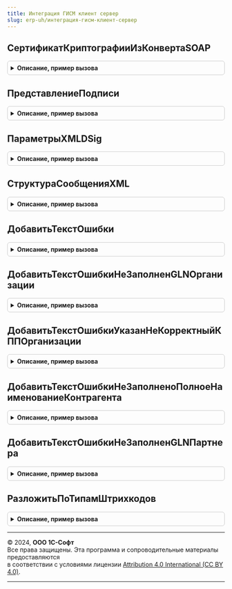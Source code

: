 ```yaml
---
title: Интеграция ГИСМ клиент сервер
slug: erp-uh/интеграция-гисм-клиент-сервер
---
```



## СертификатКриптографииИзКонвертаSOAP
<details style="margin: 1em 0; padding: 0.5em; border: 1px solid #ccc; border-radius: 6px;">

<summary style="font-weight: bold; cursor: pointer;">Описание, пример вызова</summary>

```bsl

// Получает сертификат криптографии, которым подписано сообщение
//
// Параметры:
//  Сообщение - СправочникСсылка.ГИСМПрисоединенныеФайлы.
//
// Возвращаемое значение:
//  СертификатКриптографии - Сертификат криптографии.
//
Функция СертификатКриптографииИзКонвертаSOAP(КонвертSOAP) Экспорт
```

Пример вызова
```bsl
Результат = ИнтеграцияГИСМКлиентСервер.СертификатКриптографииИзКонвертаSOAP(КонвертSOAP) 
```
</details>

## ПредставлениеПодписи
<details style="margin: 1em 0; padding: 0.5em; border: 1px solid #ccc; border-radius: 6px;">

<summary style="font-weight: bold; cursor: pointer;">Описание, пример вызова</summary>

```bsl

// Сформировать представление подписи
//
// Параметры:
//  СертификатКриптографии - Сертификат криптографии
//  ПодписьВерна           - Булево - признак валидности подписи
//  ДатаПроверкиПодписи    - Дата - Дата проверки подписи.
//
// Возвращаемое значение:
//  ФорматированнаяСтрока - Представление подписи.
//
Функция ПредставлениеПодписи(СертификатКриптографии, Сообщение, ВыводитьГиперссылки, СтруктураЦветаСтиля) Экспорт
```

Пример вызова
```bsl
Результат = ИнтеграцияГИСМКлиентСервер.ПредставлениеПодписи(СертификатКриптографии, Сообщение, ВыводитьГиперссылки, СтруктураЦветаСтиля) 
```
</details>

## ПараметрыXMLDSig
<details style="margin: 1em 0; padding: 0.5em; border: 1px solid #ccc; border-radius: 6px;">

<summary style="font-weight: bold; cursor: pointer;">Описание, пример вызова</summary>

```bsl

// Формирует структуру свойств для уточнения данных конверта SOAP и
// алгоритмов подписания и хеширования.
//
// Возвращаемое значение:
// Структура - (См. ЭлектроннаяПодписьКлиентСервер.ПараметрыXMLDSig).
//
Функция ПараметрыXMLDSig() Экспорт
```

Пример вызова
```bsl
Результат = ИнтеграцияГИСМКлиентСервер.ПараметрыXMLDSig() 
```
</details>

## СтруктураСообщенияXML
<details style="margin: 1em 0; padding: 0.5em; border: 1px solid #ccc; border-radius: 6px;">

<summary style="font-weight: bold; cursor: pointer;">Описание, пример вызова</summary>

```bsl

// Формирует пустую структуру сообщения XML
//
// Возвращаемое значение:
//  Структура - Структура со свойствами:
//   * ТекстОшибки                 - Строка - Текст ошибки.
//   * Ошибки                      - Соответствие - Описание ошибок.
//   * Описание                    - Строка - Описание для отображения в форме подписания.
//   * ТекстСообщенияXML           - Строка - Текст сообщения XML.
//   * КонвертSOAP                 - Строка - Текст сообщения SOAP.
//   * ТипСообщения                - ПеречислениеСсылка.ТипыСообщенийГИСМ - Тип сообщения.
//   * Организация                 - ОпределяемыйТип.Организации - Организация.
//   * Документ                    - ДокументСсылка - Документ.
//   * Версия                      - Строка - Версия сообщения.
//   * GLN                         - Строка - Регистрационный номер GLN.
//   * СообщениеОснование          - СправочникСсылка.ГИСМПрисоединенныеФайлы - сообщение основание.
//   * ДанныеДляПолученияДокумента - Структура - Данные для получения документа.
//   * Основание                   - ДокументСсылка - Документ основание.
//
Функция СтруктураСообщенияXML() Экспорт
```

Пример вызова
```bsl
Результат = ИнтеграцияГИСМКлиентСервер.СтруктураСообщенияXML() 
```
</details>

## ДобавитьТекстОшибки
<details style="margin: 1em 0; padding: 0.5em; border: 1px solid #ccc; border-radius: 6px;">

<summary style="font-weight: bold; cursor: pointer;">Описание, пример вызова</summary>

```bsl

// Добавляет в свойство структуры сообщения текст ошибки
//
// Параметры:
//  Сообщение    - Структура - сообщение, в которое добавляется текст ошибки.
//  ТекстОшибки  - Строка - добавляемый текст ошибки.
//
Процедура ДобавитьТекстОшибки(Сообщение, ТекстОшибки) Экспорт
```

Пример вызова
```bsl
ИнтеграцияГИСМКлиентСервер.ДобавитьТекстОшибки(Сообщение, ТекстОшибки) 
```
</details>

## ДобавитьТекстОшибкиНеЗаполненGLNОрганизации
<details style="margin: 1em 0; padding: 0.5em; border: 1px solid #ccc; border-radius: 6px;">

<summary style="font-weight: bold; cursor: pointer;">Описание, пример вызова</summary>

```bsl

// Добавляет в свойство структуры сообщения текст ошибки
//
// Параметры:
//  Сообщение    - Структура - сообщение, в которое добавляется текст ошибки.
//  GLN  - Число - GLN Организации.
//  Организация  - СправочникСсылка.Организация - Организация.
//
Процедура ДобавитьТекстОшибкиНеЗаполненGLNОрганизации(СообщениеXML, GLN, РеквизитыШапки) Экспорт
```

Пример вызова
```bsl
ИнтеграцияГИСМКлиентСервер.ДобавитьТекстОшибкиНеЗаполненGLNОрганизации(СообщениеXML, GLN, РеквизитыШапки) 
```
</details>

## ДобавитьТекстОшибкиУказанНеКорректныйКППОрганизации
<details style="margin: 1em 0; padding: 0.5em; border: 1px solid #ccc; border-radius: 6px;">

<summary style="font-weight: bold; cursor: pointer;">Описание, пример вызова</summary>

```bsl

// Добавляет в свойство структуры сообщения текст ошибки
//
// Параметры:
//  Сообщение    - Структура - сообщение, в которое добавляется текст ошибки.
//  GLN  - Число - GLN Организации.
//  Организация  - СправочникСсылка.Организация - Организация.
//
Процедура ДобавитьТекстОшибкиУказанНеКорректныйКППОрганизации(СообщениеXML, КПП, Организация) Экспорт
```

Пример вызова
```bsl
ИнтеграцияГИСМКлиентСервер.ДобавитьТекстОшибкиУказанНеКорректныйКППОрганизации(СообщениеXML, КПП, Организация) 
```
</details>

## ДобавитьТекстОшибкиНеЗаполненоПолноеНаименованиеКонтрагента
<details style="margin: 1em 0; padding: 0.5em; border: 1px solid #ccc; border-radius: 6px;">

<summary style="font-weight: bold; cursor: pointer;">Описание, пример вызова</summary>

```bsl

// Добавляет в свойство структуры сообщения текст ошибки
//
// Параметры:
//  Сообщение    - Структура - сообщение, в которое добавляется текст ошибки.
//  GLN  - Число - GLN Организации.
//  Организация  - СправочникСсылка.Организация - Организация.
//
Процедура ДобавитьТекстОшибкиНеЗаполненоПолноеНаименованиеКонтрагента(СообщениеXML, Контрагент) Экспорт
```

Пример вызова
```bsl
ИнтеграцияГИСМКлиентСервер.ДобавитьТекстОшибкиНеЗаполненоПолноеНаименованиеКонтрагента(СообщениеXML, Контрагент) 
```
</details>

## ДобавитьТекстОшибкиНеЗаполненGLNПартнера
<details style="margin: 1em 0; padding: 0.5em; border: 1px solid #ccc; border-radius: 6px;">

<summary style="font-weight: bold; cursor: pointer;">Описание, пример вызова</summary>

```bsl

// Добавляет в свойство структуры сообщения текст ошибки
//
// Параметры:
//  Сообщение    - Структура - сообщение, в которое добавляется текст ошибки.
//  GLN  - Число - GLN Организации.
//  Организация  - СправочникСсылка.Организация - Организация.
//
Процедура ДобавитьТекстОшибкиНеЗаполненGLNПартнера(СообщениеXML, GLN, Партнер) Экспорт
```

Пример вызова
```bsl
ИнтеграцияГИСМКлиентСервер.ДобавитьТекстОшибкиНеЗаполненGLNПартнера(СообщениеXML, GLN, Партнер) 
```
</details>

## РазложитьПоТипамШтрихкодов
<details style="margin: 1em 0; padding: 0.5em; border: 1px solid #ccc; border-radius: 6px;">

<summary style="font-weight: bold; cursor: pointer;">Описание, пример вызова</summary>

```bsl

// Разбирает переданный массив штриховых кодов и формирует структуру массивов.
// Один массив содержит штриховые коды, являющиеся номерами КиЗ, другой прочие штриховые коды.
//
// Параметры:
//  Штрихкоды - Массив - штриховые коды.
//
// Возвращаемое значение:
//  Структура - Структура со свойствами:
//   * КиЗ     - Массив - номера КиЗ.
//   * БезТипа - Массив - прочие штриховые коды.
//
Функция РазложитьПоТипамШтрихкодов(Штрихкоды) Экспорт
```

Пример вызова
```bsl
Результат = ИнтеграцияГИСМКлиентСервер.РазложитьПоТипамШтрихкодов(Штрихкоды) 
```
</details>

---

© 2024, **ООО 1С-Софт**  
Все права защищены. Эта программа и сопроводительные материалы предоставляются  
в соответствии с условиями лицензии [Attribution 4.0 International (CC BY 4.0)](https://creativecommons.org/licenses/by/4.0/legalcode).

---
